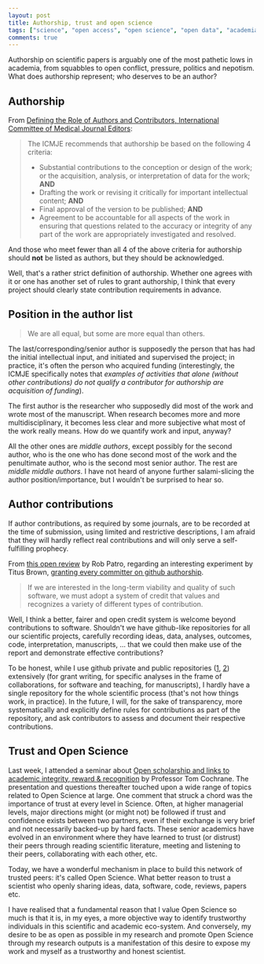 ```yaml
---
layout: post
title: Authorship, trust and open science
tags: ["science", "open access", "open science", "open data", "academia"]
comments: true
---
```


Authorship on scientific papers is arguably one of the most pathetic
lows in academia, from squabbles to open conflict, pressure, politics
and nepotism. What does authorship represent; who deserves to be an
author?

## Authorship

From
[Defining the Role of Authors and Contributors, International Committee of Medical Journal Editors](http://www.icmje.org/recommendations/browse/roles-and-responsibilities/defining-the-role-of-authors-and-contributors.html):

> The ICMJE recommends that authorship be based on the following 4 criteria:
> 
> * Substantial contributions to the conception or design of the work;
>   or the acquisition, analysis, or interpretation of data for the
>   work; **AND**
> * Drafting the work or revising it critically for important
>   intellectual content; **AND**
> * Final approval of the version to be published; **AND**
> * Agreement to be accountable for all aspects of the work in ensuring
>   that questions related to the accuracy or integrity of any part of
>   the work are appropriately investigated and resolved.
 
And those who meet fewer than all 4 of the above criteria for
authorship should **not** be listed as authors, but they should be
acknowledged. 

Well, that's a rather strict definition of authorship. Whether one
agrees with it or one has another set of rules to grant authorship, I
think that every project should clearly state contribution
requirements in advance. 

## Position in the author list

> We are all equal, but some are more equal than others.

The last/corresponding/senior author is supposedly the person that has
had the initial intellectual input, and initiated and supervised the
project; in practice, it's often the person who acquired funding
(interestingly, the ICMJE specifically notes that *examples of
activities that alone (without other contributions) do not qualify a
contributor for authorship are acquisition of funding*).

The first author is the researcher who supposedly did most of the work
and wrote most of the manuscript. When research becomes more and more
multidisciplinary, it becomes less clear and more subjective what most
of the work really means. How do we quantify work and input, anyway?

All the other ones are *middle authors*, except possibly for the
second author, who is the one who has done second most of the work and
the penultimate author, who is the second most senior author. The rest
are *middle middle authors*.  I have not heard of anyone further
salami-slicing the author position/importance, but I wouldn't be
surprised to hear so.

## Author contributions

If author contributions, as required by some journals, are to be
recorded at the time of submission, using limited and restrictive
descriptions, I am afraid that they will hardly reflect real
contributions and will only serve a self-fulfilling prophecy.

From
[this open review](http://f1000research.com/articles/4-900/v1#referee-response-10508)
by Rob Patro, regarding an interesting experiment by Titus Brown,
[granting every committer on github authorship](http://ivory.idyll.org/blog/2015-authorship-on-software-papers.html).

> If we are interested in the long-term viability and quality of such
> software, we must adopt a system of credit that values and
> recognizes a variety of different types of contribution.

Well, I think a better, fairer and open credit system is welcome
beyond contributions to software. Shouldn't we have github-like
repositories for all our scientific projects, carefully recording
ideas, data, analyses, outcomes, code, interpretation, manuscripts,
... that we could then make use of the report and demonstrate
effective contributions?

To be honest, while I use github private and public repositories
([1](https://github.com/lgatto/),
[2](https://github.com/ComputationalProteomicsUnit)) extensively (for
grant writing, for specific analyses in the frame of collaborations,
for software and teaching, for manuscripts), I hardly have a
single repository for the whole scientific process (that's not how
things work, in practice). In the future, I will, for the sake of
transparency, more systematically and explicitly define rules for
contributions as part of the repository, and ask contributors to
assess and document their respective contributions.

## Trust and Open Science

Last week, I attended a seminar about
[Open scholarship and links to academic integrity, reward & recognition](http://osc.cam.ac.uk/open-scholarship-and-links-academic-integrity-reward-recognition)
by Professor Tom Cochrane. The presentation and questions thereafter
touched upon a wide range of topics related to Open Science at
large. One comment that struck a chord was the importance of trust at
every level in Science. Often, at higher managerial levels, major
directions might (or might not) be followed if trust and confidence
exists between two partners, even if their exchange is very brief and
not necessarily backed-up by hard facts. These senior academics have
evolved in an environment where they have learned to trust (or
distrust) their peers through reading scientific literature, meeting
and listening to their peers, collaborating with each other, etc.

Today, we have a wonderful mechanism in place to build this network of
trusted peers: it's called Open Science. What better reason to trust a
scientist who openly sharing ideas, data, software, code, reviews,
papers etc.

I have realised that a fundamental reason that I value Open Science so
much is that it is, in my eyes, a more objective way to identify
trustworthy individuals in this scientific and academic
eco-system. And conversely, my desire to be as open as possible in my
research and promote Open Science through my research outputs is a
manifestation of this desire to expose my work and myself as a
trustworthy and honest scientist.
